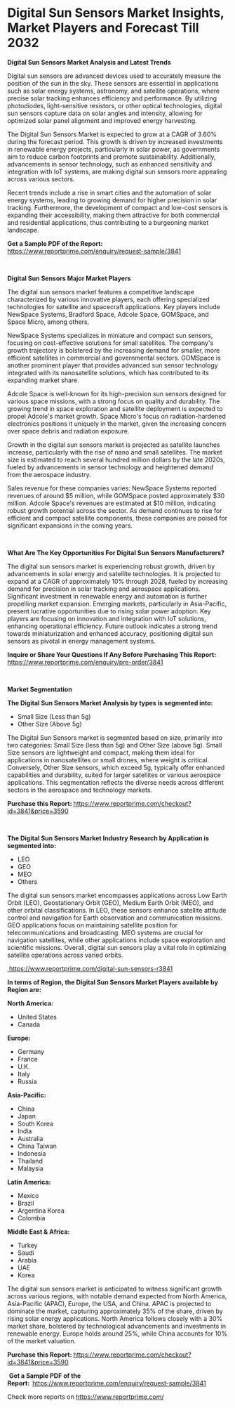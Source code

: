 <p><h1>Digital Sun Sensors Market Insights, Market Players and Forecast Till 2032</h1></p><p><strong>Digital Sun Sensors Market Analysis and Latest Trends</strong></p>
<p><p>Digital sun sensors are advanced devices used to accurately measure the position of the sun in the sky. These sensors are essential in applications such as solar energy systems, astronomy, and satellite operations, where precise solar tracking enhances efficiency and performance. By utilizing photodiodes, light-sensitive resistors, or other optical technologies, digital sun sensors capture data on solar angles and intensity, allowing for optimized solar panel alignment and improved energy harvesting.</p><p>The Digital Sun Sensors Market is expected to grow at a CAGR of 3.60% during the forecast period. This growth is driven by increased investments in renewable energy projects, particularly in solar power, as governments aim to reduce carbon footprints and promote sustainability. Additionally, advancements in sensor technology, such as enhanced sensitivity and integration with IoT systems, are making digital sun sensors more appealing across various sectors.</p><p>Recent trends include a rise in smart cities and the automation of solar energy systems, leading to growing demand for higher precision in solar tracking. Furthermore, the development of compact and low-cost sensors is expanding their accessibility, making them attractive for both commercial and residential applications, thus contributing to a burgeoning market landscape.</p></p>
<p><strong>Get a Sample PDF of the Report:&nbsp;</strong> <a href="https://www.reportprime.com/enquiry/request-sample/3841?utm_campaign=3557&utm_medium=2&utm_source=Github&utm_content=ia&utm_term=18032025&utm_id=digital-sun-sensors">https://www.reportprime.com/enquiry/request-sample/3841</a></p>
<p>&nbsp;</p>
<p><strong>Digital Sun Sensors Major Market Players</strong></p>
<p><p>The digital sun sensors market features a competitive landscape characterized by various innovative players, each offering specialized technologies for satellite and spacecraft applications. Key players include NewSpace Systems, Bradford Space, Adcole Space, GOMSpace, and Space Micro, among others.</p><p>NewSpace Systems specializes in miniature and compact sun sensors, focusing on cost-effective solutions for small satellites. The company's growth trajectory is bolstered by the increasing demand for smaller, more efficient satellites in commercial and governmental sectors. GOMSpace is another prominent player that provides advanced sun sensor technology integrated with its nanosatellite solutions, which has contributed to its expanding market share.</p><p>Adcole Space is well-known for its high-precision sun sensors designed for various space missions, with a strong focus on quality and durability. The growing trend in space exploration and satellite deployment is expected to propel Adcole's market growth. Space Micro's focus on radiation-hardened electronics positions it uniquely in the market, given the increasing concern over space debris and radiation exposure. </p><p>Growth in the digital sun sensors market is projected as satellite launches increase, particularly with the rise of nano and small satellites. The market size is estimated to reach several hundred million dollars by the late 2020s, fueled by advancements in sensor technology and heightened demand from the aerospace industry.</p><p>Sales revenue for these companies varies: NewSpace Systems reported revenues of around $5 million, while GOMSpace posted approximately $30 million. Adcole Space's revenues are estimated at $10 million, indicating robust growth potential across the sector. As demand continues to rise for efficient and compact satellite components, these companies are poised for significant expansions in the coming years.</p></p>
<p>&nbsp;</p>
<p><strong>What Are The Key Opportunities For Digital Sun Sensors Manufacturers?</strong></p>
<p><p>The digital sun sensors market is experiencing robust growth, driven by advancements in solar energy and satellite technologies. It is projected to expand at a CAGR of approximately 10% through 2028, fueled by increasing demand for precision in solar tracking and aerospace applications. Significant investment in renewable energy and automation is further propelling market expansion. Emerging markets, particularly in Asia-Pacific, present lucrative opportunities due to rising solar power adoption. Key players are focusing on innovation and integration with IoT solutions, enhancing operational efficiency. Future outlook indicates a strong trend towards miniaturization and enhanced accuracy, positioning digital sun sensors as pivotal in energy management systems.</p></p>
<p><strong>Inquire or Share Your Questions If Any Before Purchasing This Report:</strong> <a href="https://www.reportprime.com/enquiry/pre-order/3841?utm_campaign=3557&utm_medium=2&utm_source=Github&utm_content=ia&utm_term=18032025&utm_id=digital-sun-sensors">https://www.reportprime.com/enquiry/pre-order/3841</a></p>
<p>&nbsp;</p>
<p><strong>Market Segmentation</strong></p>
<p><strong>The Digital Sun Sensors Market Analysis by types is segmented into:</strong></p>
<p><ul><li>Small Size (Less than 5g)</li><li>Other Size (Above 5g)</li></ul></p>
<p><p>The Digital Sun Sensors market is segmented based on size, primarily into two categories: Small Size (less than 5g) and Other Size (above 5g). Small Size sensors are lightweight and compact, making them ideal for applications in nanosatellites or small drones, where weight is critical. Conversely, Other Size sensors, which exceed 5g, typically offer enhanced capabilities and durability, suited for larger satellites or various aerospace applications. This segmentation reflects the diverse needs across different sectors in the aerospace and technology markets.</p></p>
<p><strong>Purchase this Report:&nbsp;</strong><a href="https://www.reportprime.com/checkout?id=3841&price=3590&utm_campaign=3557&utm_medium=2&utm_source=Github&utm_content=ia&utm_term=18032025&utm_id=digital-sun-sensors">https://www.reportprime.com/checkout?id=3841&price=3590</a></p>
<p>&nbsp;</p>
<p><strong>The Digital Sun Sensors Market Industry Research by Application is segmented into:</strong></p>
<p><ul><li>LEO</li><li>GEO</li><li>MEO</li><li>Others</li></ul></p>
<p><p>The digital sun sensors market encompasses applications across Low Earth Orbit (LEO), Geostationary Orbit (GEO), Medium Earth Orbit (MEO), and other orbital classifications. In LEO, these sensors enhance satellite attitude control and navigation for Earth observation and communication missions. GEO applications focus on maintaining satellite position for telecommunications and broadcasting. MEO systems are crucial for navigation satellites, while other applications include space exploration and scientific missions. Overall, digital sun sensors play a vital role in optimizing satellite operations across varied orbits.</p></p>
<p><a href="https://www.reportprime.com/digital-sun-sensors-r3841?utm_campaign=3557&utm_medium=2&utm_source=Github&utm_content=ia&utm_term=18032025&utm_id=digital-sun-sensors">&nbsp;https://www.reportprime.com/digital-sun-sensors-r3841</a></p>
<p><strong>In terms of Region, the Digital Sun Sensors Market Players available by Region are:</strong></p>
<p>
    <p> <strong> North America: </strong>
        <ul>
            <li>United States</li>
            <li>Canada</li>
        </ul>
        </p> 
    <p> <strong> Europe: </strong>
        <ul>
            <li>Germany</li>
            <li>France</li>
            <li>U.K.</li>
            <li>Italy</li>
            <li>Russia</li>
        </ul>
        </p> 
    <p> <strong> Asia-Pacific: </strong>
        <ul>
            <li>China</li>
            <li>Japan</li>
            <li>South Korea</li>
            <li>India</li>
            <li>Australia</li>
            <li>China Taiwan</li>
            <li>Indonesia</li>
            <li>Thailand</li>
            <li>Malaysia</li>
        </ul>
        </p> 
    <p> <strong> Latin America: </strong>
        <ul>
            <li>Mexico</li>
            <li>Brazil</li>
            <li>Argentina Korea</li>
            <li>Colombia</li>
        </ul>
        </p> 
    <p> <strong> Middle East & Africa: </strong>
        <ul>
            <li>Turkey</li>
            <li>Saudi</li>
            <li>Arabia</li>
            <li>UAE</li>
            <li>Korea</li>
        </ul>
    </p>
    </p>
<p><p>The digital sun sensors market is anticipated to witness significant growth across various regions, with notable demand expected from North America, Asia-Pacific (APAC), Europe, the USA, and China. APAC is projected to dominate the market, capturing approximately 35% of the share, driven by rising solar energy applications. North America follows closely with a 30% market share, bolstered by technological advancements and investments in renewable energy. Europe holds around 25%, while China accounts for 10% of the market valuation.</p></p>
<p><strong>Purchase this Report: </strong><a href="https://www.reportprime.com/checkout?id=3841&price=3590&utm_campaign=3557&utm_medium=2&utm_source=Github&utm_content=ia&utm_term=18032025&utm_id=digital-sun-sensors">https://www.reportprime.com/checkout?id=3841&price=3590</a></p>
<p>&nbsp;<strong>Get a Sample PDF of the Report:&nbsp;&nbsp;</strong><a href="https://www.reportprime.com/enquiry/request-sample/3841?utm_campaign=3557&utm_medium=2&utm_source=Github&utm_content=ia&utm_term=18032025&utm_id=digital-sun-sensors">https://www.reportprime.com/enquiry/request-sample/3841</a></p>
<p><strong></strong></p>
<p>Check more reports on <a href="https://www.reportprime.com/?utm_campaign=3557&utm_medium=2&utm_source=Github&utm_content=ia&utm_term=18032025&utm_id=digital-sun-sensors">https://www.reportprime.com/</a></p>
